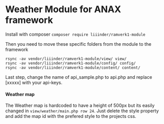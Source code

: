 Weather Module for ANAX framework
=================================

Install with composer `composer require liiinder/ramverk1-module`

Then you need to move these specific folders from the module to the framework

    rsync -av vendor/liiinder/ramverk1-module/view/ view/
    rsync -av vendor/liiinder/ramverk1-module/config/ config/
    rsync -av vendor/liiinder/ramverk1-module/content/ content/

Last step, change the name of api_sample.php to api.php and replace \[xxxxx\] with your api-keys.

#### Weather map
The Weather map is hardcoded to have a height of 500px but its easily changed in `view/weather/main.php row 24`.
Just delete the style property and add the map id with the prefered style to the projects css.